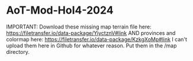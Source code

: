 # AoT-Mod-HoI4-2024
IMPORTANT: Download these missing map terrain file here: https://filetransfer.io/data-package/YiyctznV#link 
AND provinces and colormap here: https://filetransfer.io/data-package/KzkgXoMp#link 
I can't upload them here in Github for whatever reason. Put them in the /map directory.  
